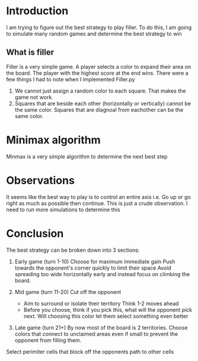 # Introduction
I am trying to figure out the best strategy to play filler. To do this, I am going to simulate many random games and determine the best strategy to win

## What is filler
Filler is a very simple game. A player selects a color to expand their area on the board. The player with the highest score at the end wins. 
There were a few things I had to note when I implemented Filler.py
1. We cannot just assign a random color to each square. That makes the game not work.
2. Squares that are beside each other (horizontally or vertically) cannot be the same color. Squares that are diagnoal from eachother can be the same color.

# Minimax algorithm
Minmax is a very simple algorithm to determine the next best step

# Observations
It seems like the best way to play is to control an entire axis
i.e. Go up or go right as much as possible then continue.
This is just a crude observation. I need to run more simulations to determine this

# Conclusion
The best strategy can be broken down into 3 sections:
1. Early game (turn 1-10)
Choose for maximum immediate gain
Push towards the opponent's corner quickly to limit their space
Avoid spreading too wide horizontally early and instead focus on climbing the board.

2. Mid game (turn 11-20)
Cut off the opponent
    * Aim to surround or isolate their territory
Think 1-2 moves ahead
    * Before you choose, think if you pick this, what will the opponent pick next. Will choosing this color let them select something even better

3. Late game (turn 21+)
By now most of the board is 2 territories. Choose colors that connect to unclaimed areas even if small to prevent the opponent from filling them.

Select perimiter cells that block off the opponents path to other cells

